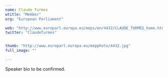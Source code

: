 ```yaml
---
name: Claude Turmes
wtitle: "Member"
org: "European Parliament"

web: "http://www.europarl.europa.eu/meps/en/4432/CLAUDE_TURMES_home.html"
twitter: "ClaudeTurmes"


thumb: "http://www.europarl.europa.eu/mepphoto/4432.jpg"
full_image: ""

---
```


Speaker bio to be confirmed.